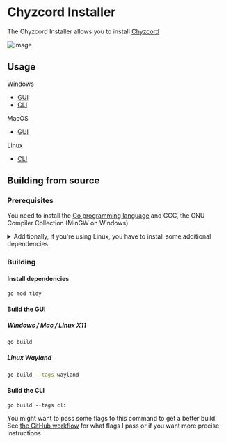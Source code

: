 # Chyzcord Installer

The Chyzcord Installer allows you to install [Chyzcord](https://github.com/chyzman/Chyzcord)

![image](https://i.imgur.com/oHN41ss.png)

## Usage

Windows
- [GUI](https://github.com/chyzman/ChyzcordInstaller/releases/latest/download/Chyzcord.exe) 
- [CLI](https://github.com/chyzman/ChyzcordInstaller/releases/latest/download/ChyzcordInstaller.exe)

MacOS
- [GUI](https://github.com/chyzman/ChyzcordInstaller/releases/latest/download/Chyzcord.MacOS.zip)

Linux 
- [CLI](https://github.com/chyzman/ChyzcordInstaller/releases/latest/download/ChyzcordInstaller-Linux)
## Building from source

### Prerequisites 

You need to install the [Go programming language](https://go.dev/doc/install) and GCC, the GNU Compiler Collection (MinGW on Windows)

<details>
<summary>Additionally, if you're using Linux, you have to install some additional dependencies:</summary>

#### Base dependencies
```sh
apt install -y pkg-config libsdl2-dev libglx-dev libgl1-mesa-dev
dnf install pkg-config libGL-devel libXxf86vm-devel
```

#### X11 dependencies
```sh
apt install -y xorg-dev
dnf install libXcursor-devel libXi-devel libXinerama-devel libXrandr-devel
```

#### Wayland dependencies
```sh
apt install -y libwayland-dev libxkbcommon-dev wayland-protocols extra-cmake-modules
dnf install wayland-devel libxkbcommon-devel wayland-protocols-devel extra-cmake-modules
```

</details>

### Building

#### Install dependencies

```sh
go mod tidy
```

#### Build the GUI

##### Windows / Mac / Linux X11
```sh
go build
```

##### Linux Wayland
```sh
go build --tags wayland
```

#### Build the CLI
```
go build --tags cli
```

You might want to pass some flags to this command to get a better build.
See [the GitHub workflow](https://github.com/chyzman/ChyzcordInstaller/blob/main/.github/workflows/release.yml) for what flags I pass or if you want more precise instructions

